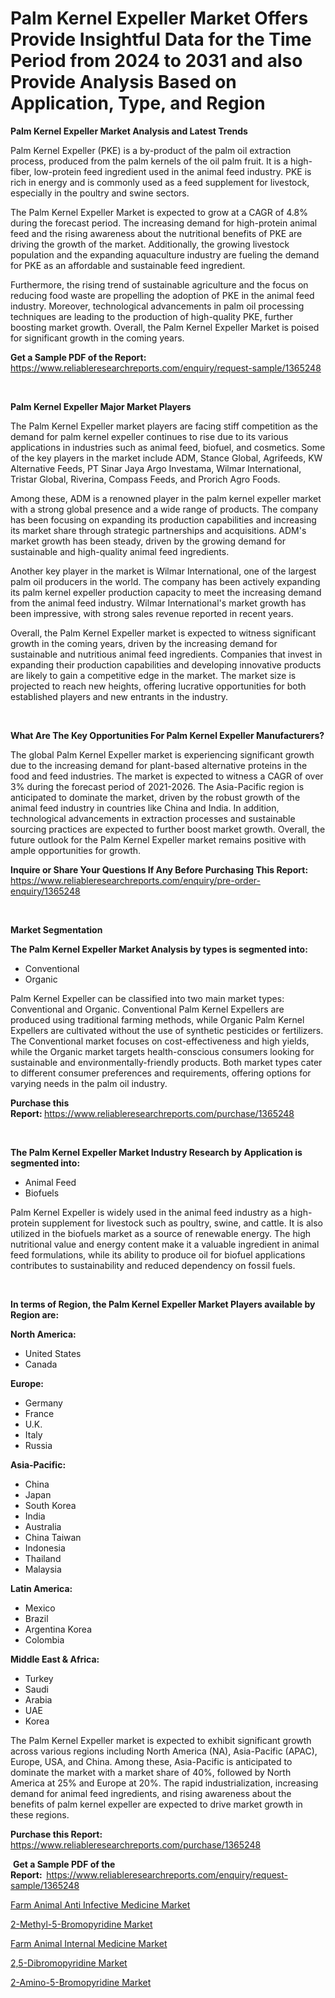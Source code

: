 <p><h1>Palm Kernel Expeller Market Offers Provide Insightful Data for the Time Period from 2024 to 2031 and also Provide Analysis Based on Application, Type, and Region</h1></p><p><strong>Palm Kernel Expeller Market Analysis and Latest Trends</strong></p>
<p><p>Palm Kernel Expeller (PKE) is a by-product of the palm oil extraction process, produced from the palm kernels of the oil palm fruit. It is a high-fiber, low-protein feed ingredient used in the animal feed industry. PKE is rich in energy and is commonly used as a feed supplement for livestock, especially in the poultry and swine sectors.</p><p>The Palm Kernel Expeller Market is expected to grow at a CAGR of 4.8% during the forecast period. The increasing demand for high-protein animal feed and the rising awareness about the nutritional benefits of PKE are driving the growth of the market. Additionally, the growing livestock population and the expanding aquaculture industry are fueling the demand for PKE as an affordable and sustainable feed ingredient.</p><p>Furthermore, the rising trend of sustainable agriculture and the focus on reducing food waste are propelling the adoption of PKE in the animal feed industry. Moreover, technological advancements in palm oil processing techniques are leading to the production of high-quality PKE, further boosting market growth. Overall, the Palm Kernel Expeller Market is poised for significant growth in the coming years.</p></p>
<p><strong>Get a Sample PDF of the Report:&nbsp;</strong> <a href="https://www.reliableresearchreports.com/enquiry/request-sample/1365248">https://www.reliableresearchreports.com/enquiry/request-sample/1365248</a></p>
<p>&nbsp;</p>
<p><strong>Palm Kernel Expeller Major Market Players</strong></p>
<p><p>The Palm Kernel Expeller market players are facing stiff competition as the demand for palm kernel expeller continues to rise due to its various applications in industries such as animal feed, biofuel, and cosmetics. Some of the key players in the market include ADM, Stance Global, Agrifeeds, KW Alternative Feeds, PT Sinar Jaya Argo Investama, Wilmar International, Tristar Global, Riverina, Compass Feeds, and Prorich Agro Foods.</p><p>Among these, ADM is a renowned player in the palm kernel expeller market with a strong global presence and a wide range of products. The company has been focusing on expanding its production capabilities and increasing its market share through strategic partnerships and acquisitions. ADM's market growth has been steady, driven by the growing demand for sustainable and high-quality animal feed ingredients.</p><p>Another key player in the market is Wilmar International, one of the largest palm oil producers in the world. The company has been actively expanding its palm kernel expeller production capacity to meet the increasing demand from the animal feed industry. Wilmar International's market growth has been impressive, with strong sales revenue reported in recent years.</p><p>Overall, the Palm Kernel Expeller market is expected to witness significant growth in the coming years, driven by the increasing demand for sustainable and nutritious animal feed ingredients. Companies that invest in expanding their production capabilities and developing innovative products are likely to gain a competitive edge in the market. The market size is projected to reach new heights, offering lucrative opportunities for both established players and new entrants in the industry.</p></p>
<p>&nbsp;</p>
<p><strong>What Are The Key Opportunities For Palm Kernel Expeller Manufacturers?</strong></p>
<p><p>The global Palm Kernel Expeller market is experiencing significant growth due to the increasing demand for plant-based alternative proteins in the food and feed industries. The market is expected to witness a CAGR of over 3% during the forecast period of 2021-2026. The Asia-Pacific region is anticipated to dominate the market, driven by the robust growth of the animal feed industry in countries like China and India. In addition, technological advancements in extraction processes and sustainable sourcing practices are expected to further boost market growth. Overall, the future outlook for the Palm Kernel Expeller market remains positive with ample opportunities for growth.</p></p>
<p><strong>Inquire or Share Your Questions If Any Before Purchasing This Report:</strong> <a href="https://www.reliableresearchreports.com/enquiry/pre-order-enquiry/1365248">https://www.reliableresearchreports.com/enquiry/pre-order-enquiry/1365248</a></p>
<p>&nbsp;</p>
<p><strong>Market Segmentation</strong></p>
<p><strong>The Palm Kernel Expeller Market Analysis by types is segmented into:</strong></p>
<p><ul><li>Conventional</li><li>Organic</li></ul></p>
<p><p>Palm Kernel Expeller can be classified into two main market types: Conventional and Organic. Conventional Palm Kernel Expellers are produced using traditional farming methods, while Organic Palm Kernel Expellers are cultivated without the use of synthetic pesticides or fertilizers. The Conventional market focuses on cost-effectiveness and high yields, while the Organic market targets health-conscious consumers looking for sustainable and environmentally-friendly products. Both market types cater to different consumer preferences and requirements, offering options for varying needs in the palm oil industry.</p></p>
<p><strong>Purchase this Report:&nbsp;</strong><a href="https://www.reliableresearchreports.com/purchase/1365248">https://www.reliableresearchreports.com/purchase/1365248</a></p>
<p>&nbsp;</p>
<p><strong>The Palm Kernel Expeller Market Industry Research by Application is segmented into:</strong></p>
<p><ul><li>Animal Feed</li><li>Biofuels</li></ul></p>
<p><p>Palm Kernel Expeller is widely used in the animal feed industry as a high-protein supplement for livestock such as poultry, swine, and cattle. It is also utilized in the biofuels market as a source of renewable energy. The high nutritional value and energy content make it a valuable ingredient in animal feed formulations, while its ability to produce oil for biofuel applications contributes to sustainability and reduced dependency on fossil fuels.</p></p>
<p>&nbsp;</p>
<p><strong>In terms of Region, the Palm Kernel Expeller Market Players available by Region are:</strong></p>
<p>
    <p> <strong> North America: </strong>
        <ul>
            <li>United States</li>
            <li>Canada</li>
        </ul>
        </p> 
    <p> <strong> Europe: </strong>
        <ul>
            <li>Germany</li>
            <li>France</li>
            <li>U.K.</li>
            <li>Italy</li>
            <li>Russia</li>
        </ul>
        </p> 
    <p> <strong> Asia-Pacific: </strong>
        <ul>
            <li>China</li>
            <li>Japan</li>
            <li>South Korea</li>
            <li>India</li>
            <li>Australia</li>
            <li>China Taiwan</li>
            <li>Indonesia</li>
            <li>Thailand</li>
            <li>Malaysia</li>
        </ul>
        </p> 
    <p> <strong> Latin America: </strong>
        <ul>
            <li>Mexico</li>
            <li>Brazil</li>
            <li>Argentina Korea</li>
            <li>Colombia</li>
        </ul>
        </p> 
    <p> <strong> Middle East & Africa: </strong>
        <ul>
            <li>Turkey</li>
            <li>Saudi</li>
            <li>Arabia</li>
            <li>UAE</li>
            <li>Korea</li>
        </ul>
    </p>
    </p>
<p><p>The Palm Kernel Expeller market is expected to exhibit significant growth across various regions including North America (NA), Asia-Pacific (APAC), Europe, USA, and China. Among these, Asia-Pacific is anticipated to dominate the market with a market share of 40%, followed by North America at 25% and Europe at 20%. The rapid industrialization, increasing demand for animal feed ingredients, and rising awareness about the benefits of palm kernel expeller are expected to drive market growth in these regions.</p></p>
<p><strong>Purchase this Report: </strong><a href="https://www.reliableresearchreports.com/purchase/1365248">https://www.reliableresearchreports.com/purchase/1365248</a></p>
<p>&nbsp;<strong>Get a Sample PDF of the Report:&nbsp;&nbsp;</strong><a href="https://www.reliableresearchreports.com/enquiry/request-sample/1365248">https://www.reliableresearchreports.com/enquiry/request-sample/1365248</a></p>
<p><strong></strong></p>
<p><p><a href="https://issuu.com/reportprime-2/docs/farm-animal-anti-infective-medicine-market-size-20">Farm Animal Anti Infective Medicine Market</a></p><p><a href="https://github.com/laholand/Market-Research-Report-List-1/blob/main/2-methyl-5-bromopyridine-market.md">2-Methyl-5-Bromopyridine Market</a></p><p><a href="https://issuu.com/reportprime-2/docs/farm-animal-internal-medicine-market-size-2030.ppt">Farm Animal Internal Medicine Market</a></p><p><a href="https://github.com/jhcraigie/Market-Research-Report-List-1/blob/main/25-dibromopyridine-market.md">2,5-Dibromopyridine Market</a></p><p><a href="https://github.com/aliciawhite5576/Market-Research-Report-List-3/blob/main/2-amino-5-bromopyridine-market.md">2-Amino-5-Bromopyridine Market</a></p></p>